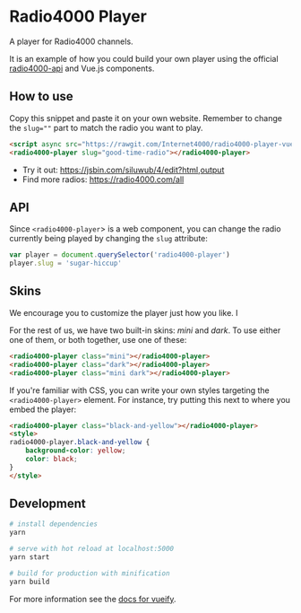 # Radio4000 Player

A player for Radio4000 channels.

It is an example of how you could build your own player using the official [radio4000-api](https://github.com/internet4000/radio4000-api) and Vue.js components.

## How to use

Copy this snippet and paste it on your own website. Remember to change the `slug=""` part to match the radio you want to play. 

```html
<script async src="https://rawgit.com/Internet4000/radio4000-player-vue/master/dist/radio4000-player.min.js"></script>
<radio4000-player slug="good-time-radio"></radio4000-player>
```

- Try it out: https://jsbin.com/siluwub/4/edit?html,output
- Find more radios: https://radio4000.com/all

## API

Since `<radio4000-player`> is a web component, you can change the radio currently being played by changing the `slug` attribute:

```js
var player = document.querySelector('radio4000-player')
player.slug = 'sugar-hiccup'
```

## Skins

We encourage you to customize the player just how you like. I

For the rest of us, we have two built-in skins: *mini* and *dark*. To use either one of them, or both together, use one of these:

```html
<radio4000-player class="mini"></radio4000-player>
<radio4000-player class="dark"></radio4000-player>
<radio4000-player class="mini dark"></radio4000-player>
```

If you're familiar with CSS, you can write your own styles targeting the `<radio4000-player>` element. For instance, try putting this next to where you embed the player:

```html
<radio4000-player class="black-and-yellow"></radio4000-player>
<style>
radio4000-player.black-and-yellow {
	background-color: yellow;
	color: black;
}
</style>
```

## Development

``` bash
# install dependencies
yarn

# serve with hot reload at localhost:5000
yarn start

# build for production with minification
yarn build
```

For more information see the [docs for vueify](https://github.com/vuejs/vueify).

